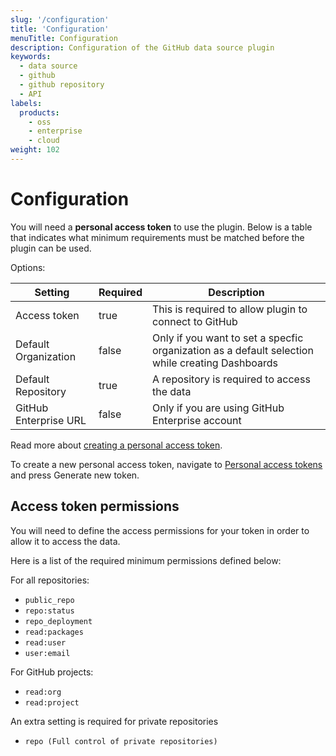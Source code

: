 ```yaml
---
slug: '/configuration'
title: 'Configuration'
menuTitle: Configuration
description: Configuration of the GitHub data source plugin
keywords:
  - data source
  - github
  - github repository
  - API
labels:
  products:
    - oss
    - enterprise
    - cloud
weight: 102
---
```


# Configuration

You will need a **personal access token** to use the plugin. Below is a table that indicates what minimum requirements must be matched before the plugin can be used.

Options:

| Setting               | Required |  Description                                              |
| --------------------- | -------- |-------------------------------------------------------|
| Access token          | true     | This is required to allow plugin to connect to GitHub |
| Default Organization  | false    | Only if you want to set a specfic organization as a default selection while creating Dashboards    |
| Default Repository    | true     | A repository is required to access the data           |
| GitHub Enterprise URL | false    | Only if you are using GitHub Enterprise account            |

Read more about [creating a personal access token](https://docs.github.com/en/authentication/keeping-your-account-and-data-secure/managing-your-personal-access-tokens).

To create a new personal access token, navigate to [Personal access tokens](https://github.com/settings/tokens) and press Generate new token.

## Access token permissions

You will need to define the access permissions for your token in order to allow it to access the data.

Here is a list of the required minimum permissions defined below:

For all repositories:

- `public_repo`
- `repo:status`
- `repo_deployment`
- `read:packages`
- `read:user`
- `user:email`

For GitHub projects:

- `read:org`
- `read:project`

An extra setting is required for private repositories

- `repo (Full control of private repositories)`
